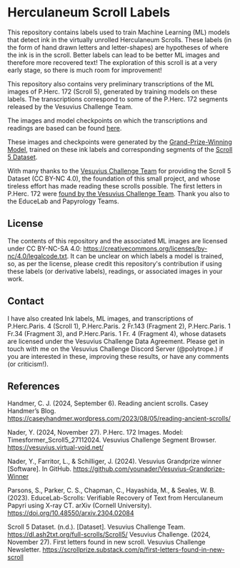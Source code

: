 # Herculaneum Scroll Labels

This repository contains labels used to train Machine Learning (ML) models that detect ink in the virtually unrolled Herculaneum Scrolls. These labels (in the form of hand drawn letters and letter-shapes) are hypotheses of where the ink is in the scroll. Better labels can lead to be better ML images and therefore more recovered text! The exploration of this scroll is at a very early stage, so there is much room for improvement!

This repository also contains very preliminary transcriptions of the ML images of P.Herc. 172 (Scroll 5), generated by training models on these labels. The transcriptions correspond to some of the P.Herc. 172 segments released by the Vesuvius Challenge Team.

The images and model checkpoints on which the transcriptions and readings are based can be found [here](https://1drv.ms/f/s!Ai-KONLxw0Srh9Y4sY-mRkeemqAM6Q?e=kCORBM).

These images and checkpoints were generated by the [Grand-Prize-Winning Model](https://github.com/younader/Vesuvius-Grandprize-Winner), trained on these ink labels and corresponding segments of the [Scroll 5 Dataset](https://dl.ash2txt.org/full-scrolls/Scroll5/). 

With many thanks to the [Vesuvius Challenge Team](https://scrollprize.org/) for providing the Scroll 5 Dataset (CC BY-NC 4.0), the foundation of this small project, and whose tireless effort has made reading these scrolls possible. The first letters in P.Herc. 172 were [found by the Vesuvius Challenge Team](https://scrollprize.substack.com/p/first-letters-found-in-new-scroll). Thank you also to the EduceLab and Papyrology Teams.

## License

The contents of this repository and the associated ML images are licensed under CC BY-NC-SA 4.0: https://creativecommons.org/licenses/by-nc/4.0/legalcode.txt. It can be unclear on which labels a model is trained, so, as per the license, please credit this repository's contribution if using these labels (or derivative labels), readings, or associated images in your work.

## Contact

I have also created Ink labels, ML images, and transcriptions of P.Herc.Paris. 4 (Scroll 1), P.Herc.Paris. 2 Fr.143 (Fragment 2), P.Herc.Paris. 1 Fr.34 (Fragment 3), and P.Herc.Paris. 1 Fr. 4 (Fragment 4), whose datasets are licensed under the Vesuvius Challenge Data Agreement. Please get in touch with me on the Vesuvius Challenge Discord Server (@polytrope.) if you are interested in these, improving these results, or have any comments (or criticism!).

## References

Handmer, C. J. (2024, September 6). Reading ancient scrolls. Casey Handmer’s Blog. https://caseyhandmer.wordpress.com/2023/08/05/reading-ancient-scrolls/ 

Nader, Y. (2024, November 27). P.Herc. 172 Images. Model: Timesformer_Scroll5_27112024. Vesuvius Challenge Segment Browser. https://vesuvius.virtual-void.net/ 

Nader, Y., Farritor, L., & Schilliger, J. (2024). Vesuvius Grandprize winner [Software]. In GitHub. https://github.com/younader/Vesuvius-Grandprize-Winner 

Parsons, S., Parker, C. S., Chapman, C., Hayashida, M., & Seales, W. B. (2023). EduceLab-Scrolls: Verifiable Recovery of Text from Herculaneum Papyri using X-ray CT. arXiv (Cornell University). https://doi.org/10.48550/arxiv.2304.02084 

Scroll 5 Dataset. (n.d.). [Dataset]. Vesuvius Challenge Team. https://dl.ash2txt.org/full-scrolls/Scroll5/
Vesuvius Challenge. (2024, November 27). First letters found in new scroll. Vesuvius Challenge Newsletter. https://scrollprize.substack.com/p/first-letters-found-in-new-scroll
